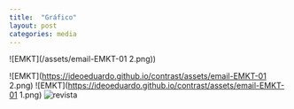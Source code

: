 ```yaml
---
title:  "Gráfico"
layout: post
categories: media
---
```


![EMKT](/assets/email-EMKT-01 2.png))

![EMKT](https://ideoeduardo.github.io/contrast/assets/email-EMKT-01 2.png)
![EMKT](https://ideoeduardo.github.io/contrast/assets/email-EMKT-01 1.png)
![revista](https://ideoeduardo.github.io/contrast/assets/revis-sambil-mayo-2023.jpg)
